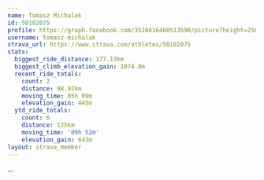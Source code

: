 ```yaml
---
name: Tomasz Michalak
id: 50102075
profile: https://graph.facebook.com/3528616460513590/picture?height=256&width=256
username: tomasz-michalak
strava_url: https://www.strava.com/athletes/50102075
stats:
  biggest_ride_distance: 177.13km
  biggest_climb_elevation_gain: 1074.8m
  recent_ride_totals:
    count: 2
    distance: 98.92km
    moving_time: 05h 09m
    elevation_gain: 445m
  ytd_ride_totals:
    count: 6
    distance: 125km
    moving_time: '09h 52m'
    elevation_gain: 643m
layout: strava_member
--- 
```

...

